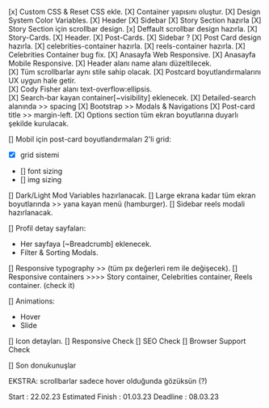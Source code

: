 [x] Custom CSS & Reset CSS ekle.
[X] Container yapısını oluştur.
[X] Design System Color Variables.
[X] Header
[X] Sidebar
[X] Story Section hazırla
[X] Story Section için scrollbar design.
[x] Deffault scrollbar design hazırla.
[X] Story-Cards.
[X] Header.
[X] Post-Cards.
[X] Sidebar ?
[X] Post Card design hazırla.
[X] celebrities-container hazırla.
[X] reels-container hazırla.
[X] Celebrities Container bug fix.
[X] Anasayfa Web Responsive.
[X] Anasayfa Mobile Responsive.
[X] Header alanı name alanı düzeltilecek.  
[X] Tüm scrollbarlar aynı stile sahip olacak.
[X] Postcard boyutlandırmalarını UX uygun hale getir.  
[X] Cody Fisher alanı text-overflow:ellipsis.  
[X] Search-bar kayan container[~visibility] eklenecek. 
[X] Detailed-search alanında >> spacing 
[X] Bootstrap >> Modals & Navigations
[X] Post-card title >> margin-left.
[X] Options section tüm ekran boyutlarına duyarlı şekilde kurulacak.

[] Mobil için post-card boyutlandırmaları 2'li grid:
+ [x] grid sistemi 
+ [] font sizing
+ [] img sizing

[] Dark/Light Mod Variables hazırlanacak. 
[] Large ekrana kadar tüm ekran boyutlarında >> yana kayan menü (hamburger).
[] Sidebar reels modali hazırlanacak.

[] Profil detay sayfaları: 
+ Her sayfaya [~Breadcrumb] eklenecek.
+ Filter & Sorting Modals.

[] Responsive typography >> (tüm px değerleri rem ile değişecek). 
[] Responsive containers >>>> Story container, Celebrities container, Reels container. (check it)

[] Animations:
+ Hover
+ Slide

[] Icon detayları.
[] Responsive Check
[] SEO Check
[] Browser Support Check

[] Son donukunuşlar

EKSTRA:
scrollbarlar sadece hover olduğunda gözüksün (?)




Start : 22.02.23
Estimated Finish : 01.03.23
Deadline : 08.03.23